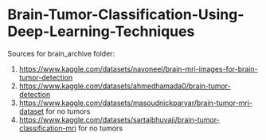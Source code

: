 # Brain-Tumor-Classification-Using-Deep-Learning-Techniques


Sources for brain_archive folder:

1. https://www.kaggle.com/datasets/navoneel/brain-mri-images-for-brain-tumor-detection 
2. https://www.kaggle.com/datasets/ahmedhamada0/brain-tumor-detection  
3. https://www.kaggle.com/datasets/masoudnickparvar/brain-tumor-mri-dataset for no tumors  
4. https://www.kaggle.com/datasets/sartajbhuvaji/brain-tumor-classification-mri for no tumors 
